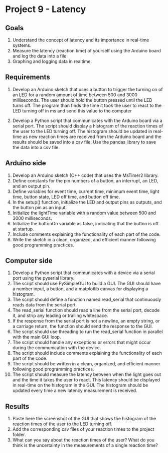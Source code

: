 # Project 9  - Latency

## Goals
1. Understand the concept of latency and its importance in real-time systems.
2. Measure the latency (reaction time) of yourself using the Arduino board and log the data into a file
3. Graphing and logging data in realtime.

## Requirements
1. Develop an Arduino sketch that uses a button to trigger the turning on of an LED for a random amount of time between 500 and 3000 milliseconds. The user should hold the button pressed until the LED turns off. The program than finds the time it took the user to react to the LED turning off in ms and send this value to the computer

2. Develop a Python script that communicates with the Arduino board via a serial port. The script should display a histogram of the reaction times of the user to the LED turning off. The histogram should be updated in real-time as new reaction times are received from the Arduino board and the results should be saved into a csv file. Use the pandas library to save the data into a csv file.

## Arduino side
1. Develop an Arduino sketch (C++ code) that uses the MsTimer2 library.
2. Define constants for the pin numbers of a button, an interrupt, an LED, and an output pin.
3. Define variables for event time, current time, minimum event time, light time, button state, LED off time, and button off time.
4. In the setup() function, initialize the LED and output pins as outputs, and the button pin as an input.
5. Initialize the lightTime variable with a random value between 500 and 3000 milliseconds.
6. Initialize the buttonOn variable as false, indicating that the button is off at startup.
7. Include comments explaining the functionality of each part of the code.
8. Write the sketch in a clean, organized, and efficient manner following good programming practices.

## Computer side
1. Develop a Python script that communicates with a device via a serial port using the pyserial library.
2. The script should use PySimpleGUI to build a GUI. The GUI should have a number input, a button, and a matplotlib canvas for displaying a histogram.
3. The script should define a function named read_serial that continuously reads data from the serial port.
4. The read_serial function should read a line from the serial port, decode it, and strip any leading or trailing whitespace.
5. If the response from the serial port is not a newline, an empty string, or a carriage return, the function should send the response to the GUI.
6. The script should use threading to run the read_serial function in parallel with the main GUI loop.
7. The script should handle any exceptions or errors that might occur during the communication with the device.
8. The script should include comments explaining the functionality of each part of the code.
9. The script should be written in a clean, organized, and efficient manner following good programming practices.
10. The script should measure the latency between when the light goes out and the time it takes the user to react. This latency should be displayed in real-time on the histogram in the GUI. The histogram should be updated every time a new latency measurement is received.

## Results
1. Paste here the screenshot of the GUI that shows the histogram of the reaction times of the user to the LED turning off.
2. Add the corresponding csv files of your reaction times to the project folder.
3. What can you say about the reaction times of the user? What do you think is the uncertainty in the measurements of a single reaction time?

